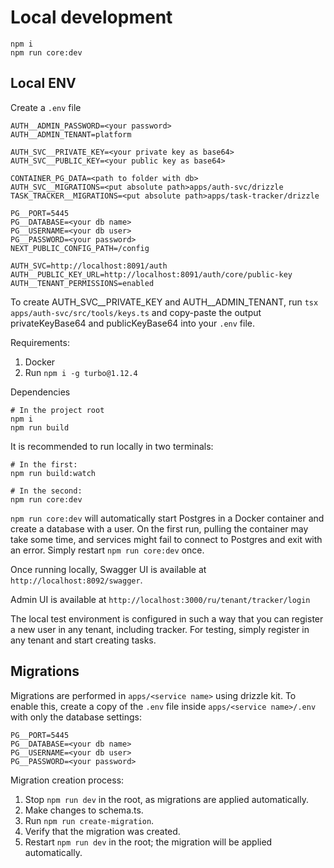 # Local development

```
npm i
npm run core:dev
```

## Local ENV

Create a `.env` file

```
AUTH__ADMIN_PASSWORD=<your password>
AUTH__ADMIN_TENANT=platform

AUTH_SVC__PRIVATE_KEY=<your private key as base64>
AUTH_SVC__PUBLIC_KEY=<your public key as base64>

CONTAINER_PG_DATA=<path to folder with db>
AUTH_SVC__MIGRATIONS=<put absolute path>apps/auth-svc/drizzle
TASK_TRACKER__MIGRATIONS=<put absolute path>apps/task-tracker/drizzle

PG__PORT=5445
PG__DATABASE=<your db name>
PG__USERNAME=<your db user>
PG__PASSWORD=<your password>
NEXT_PUBLIC_CONFIG_PATH=/config

AUTH_SVC=http://localhost:8091/auth
AUTH__PUBLIC_KEY_URL=http://localhost:8091/auth/core/public-key
AUTH__TENANT_PERMISSIONS=enabled
```

To create AUTH_SVC__PRIVATE_KEY and AUTH__ADMIN_TENANT, run
`tsx apps/auth-svc/src/tools/keys.ts` and copy-paste the output privateKeyBase64 and publicKeyBase64 into your `.env` file.

Requirements:
1. Docker
2. Run `npm i -g turbo@1.12.4`

Dependencies

```
# In the project root
npm i
npm run build
```

It is recommended to run locally in two terminals:
```
# In the first:
npm run build:watch

# In the second:
npm run core:dev
```

`npm run core:dev` will automatically start Postgres in a Docker container and create a database with a user. On the first run, pulling the container may take some time, and services might fail to connect to Postgres and exit with an error. Simply restart `npm run core:dev` once.

Once running locally, Swagger UI is available at `http://localhost:8092/swagger`.

Admin UI is available at `http://localhost:3000/ru/tenant/tracker/login`

The local test environment is configured in such a way that you can register a new user in any tenant, including tracker. For testing, simply register in any tenant and start creating tasks.

## Migrations

Migrations are performed in `apps/<service name>` using drizzle kit. To enable this, create a copy of the `.env` file inside `apps/<service name>/.env` with only the database settings:

```
PG__PORT=5445
PG__DATABASE=<your db name>
PG__USERNAME=<your db user>
PG__PASSWORD=<your password>
```

Migration creation process:
1. Stop `npm run dev` in the root, as migrations are applied automatically.
2. Make changes to schema.ts.
3. Run `npm run create-migration`.
4. Verify that the migration was created.
5. Restart `npm run dev` in the root; the migration will be applied automatically.
